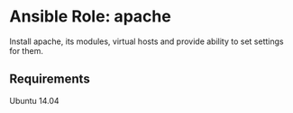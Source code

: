 # Ansible Role: apache

Install apache, its modules, virtual hosts and provide ability to set settings for them.

## Requirements

Ubuntu 14.04
